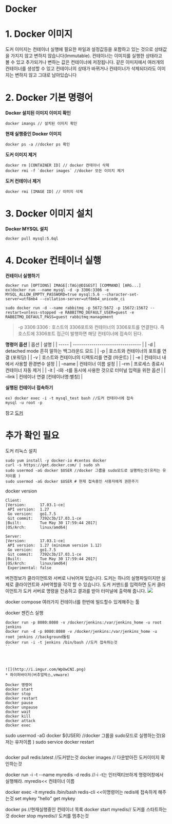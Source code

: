 # Docker


# 1. Docker 이미지
도커 이미지는 컨테이너 실행에 필요한 파일과 설정값등을 포함하고 있는 것으로 상태값을 가지지 않고 변하지 않습니다(Immutable).  컨테이너는 이미지를 실행한 상태라고 볼 수 있고 추가되거나 변하는 값은 컨테이너에 저장됩니다. 같은 이미지에서 여러개의 컨테이너를 생성할 수 있고 컨테이너의 상태가 바뀌거나 컨테이너가 삭제되더라도 이미지는 변하지 않고 그대로 남아있습니다

# 2. Docker 기본 명령어

**Docker 설치된 이미지 이미지 확인**
```
docker imangs // 설치된 이미지 확인
```

**현재 실행중인 Docker 이미지**
```
docker ps -a //docker ps 확인
```

**도커 이미지 제거**
```
docker rm [CONTAINER ID] // docker 컨테이너 삭제
docker rmi -f `docker images` //docker 모든 이미지 제거
```
**도커 컨테이너 제거**
```
docker rmi [IMAGE ID] // 이미지 삭제 
```
# 3. Docker 이미지 설치 


**Docker MYSQL 설치**
```
docker pull mysql:5.6ql
```
# 4. Dcoker 컨테이너 실행

**컨테이너 실행하기**
```
docker run [OPTIONS] IMAGE[:TAG|@DIGEST] [COMMAND] [ARG...]
ex)docker run --name mysql -d -p 3306:3306 -e MYSQL_ALLOW_EMPTY_PASSWORD=true mysql:5.6 --character-set-server=utf8mb4 --collation-server=utf8mb4_unicode_ci

sudo docker run -d --name rabbitmq -p 5672:5672 -p 15672:15672 --restart=unless-stopped -e RABBITMQ_DEFAULT_USER=guest -e RABBITMQ_DEFAULT_PASS=guest rabbitmq:management
```
> -p 3306:3306 : 호스트의 3306포트와 컨테이너의 3306포트를 연결한다. 즉 호스트에 3306포트 접근이 발행하면 해당 컨테이너에 접속이 된다.

**명령어 옵션**
| 옵션    | 설명                                |
| ----- | --------------------------------- |
| -d    | detached mode 흔히 말하는 백그라운드 모드     |
| -p    | 호스트와 컨테이너의 포트를 연결 (포워딩)           |
| -v    | 호스트와 컨테이너의 디렉토리를 연결 (마운트)         |
| -e    | 컨테이너 내에서 사용할 환경변수 설정              |
| –name | 컨테이너 이름 설정                        |
| –rm   | 프로세스 종료시 컨테이너 자동 제거               |
| -it   | -i와 -t를 동시에 사용한 것으로 터미널 입력을 위한 옵션 |
| –link | 컨테이너 연결 [컨테이너명:별칭]                |


**실행된 컨테이너 접속하기**
```
ex) docker exec -i -t mysql_test bash //도커 컨테이너에 접속
mysql -u root -p
```





참고
[도커](https://subicura.com/2017/01/19/docker-guide-for-beginners-2.html)







# 추가 확인 필요


도커 리눅스 설치
```
sudo yum install -y docker-io #centos docker
curl -s https://get.docker.com/ | sudo sh
sudo usermod -aG docker $USER //docker 그룹을 sudo모드로 실행하는것(유저는 유저이름 )
sudo usermod -aG docker $USER # 현재 접속중인 사용자에게 권한주기
```
docker version

```
Client:
|Version:      17.03.1-ce|
 API version:  1.27
 Go version:   go1.7.5
 Git commit:   7392c3b/17.03.1-ce
|Built:        Tue May 30 17:59:44 2017|
|OS/Arch:      linux/amd64|

Server:
|Version:      17.03.1-ce|
 API version:  1.27 (minimum version 1.12)
 Go version:   go1.7.5
 Git commit:   7392c3b/17.03.1-ce
|Built:        Tue May 30 17:59:44 2017|
|OS/Arch:      linux/amd64|
 Experimental: false
```

버전정보가 클라이언트와 서버로 나뉘어져 있습니다. 도커는 하나의 실행파일이지만 실제로 클라이언트와 서버역할을 각각 할 수 있습니다. 도커 커맨드를 입력하면 도커 클라이언트가 도커 서버로 명령을 전송하고 결과를 받아 터미널에 출력해 줍니다.
![](http://i.imgur.com/eQN0q8D.png)



docker compose
여러가지 컨테이너를 한번에 빌드할수 있게해주는 툴


docker 젠킨스 실행
```
docker run -p 8080:8080 -v /docker/jenkins:/var/jenkins_home -u root jenkins
docker run -d -p 8080:8080 -v /docker/jenkins:/var/jenkins_home -u root jenkins //background돌림
docker run -i -t jenkins /bin/bash //도커 접속하는것
``




![](http://i.imgur.com/WpUwCNI.png)
* 하이퍼바이저(버추얼박스,vmware)

Docker 명령어
docker start
docker stop
docker restart
docker pause
docker unpause
docker wait
docker kill
docker attack
docker exec

```
sudo usermod -aG docker ${USER} //docker 그룹을 sudo모드로 실행하는것(유저는 유저이름 )
sudo service docker restart
```

```
docker pull redis:latest //도커받는것
docker images // 다운받아진 도커이미지 확인하는것

docker run -i -t --name myredis -d redis
//-i -t는 인터렉티브하게 명령어창에서 실행해라. myredis<< 컨테이너 이름

docker exec -it myredis /bin/bash
redis-cli <<이명령어는 redis에 접속하게 해주는것
set mykey "hello"
get mykey


docker ps //현재실행중인 컨테이너 목록
docker start myredis// 도커를 스타트하는것
docker stop myredis// 도커를 멈추는것


```
